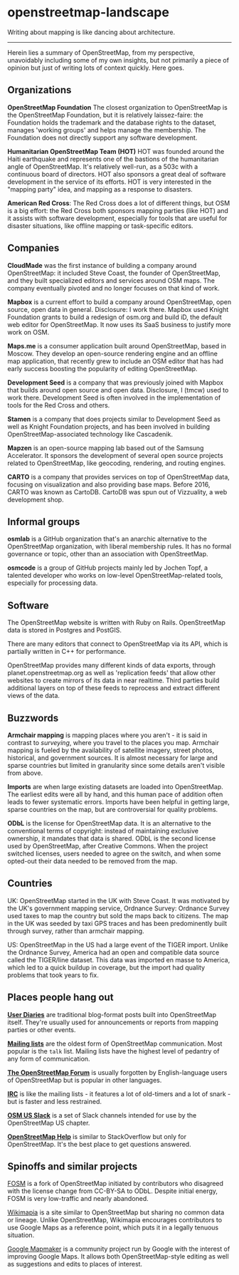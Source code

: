 # openstreetmap-landscape

Writing about mapping is like dancing about architecture.

---

Herein lies a summary of OpenStreetMap, from my perspective, unavoidably including some of my own insights, but not primarily a piece of opinion but just of writing lots of context quickly. Here goes.

## Organizations

**OpenStreetMap Foundation** The closest organization to OpenStreetMap is the OpenStreetMap Foundation, but it is relatively laissez-faire: the Foundation holds the trademark and the database rights to the dataset, manages 'working groups' and helps manage the membership. The Foundation does not directly support any software development.

**Humanitarian OpenStreetMap Team (HOT)** HOT was founded around the Haiti earthquake and represents one of the bastions of the humanitarian angle of OpenStreetMap. It's relatively well-run, as a 503c with a continuous board of directors. HOT also sponsors a great deal of software development in the service of its efforts. HOT is very interested in the "mapping party" idea, and mapping as a response to disasters.

**American Red Cross**: The Red Cross does a lot of different things, but OSM is a big effort: the Red Cross both sponsors mapping parties (like HOT) and it assists with software development, especially for tools that are useful for disaster situations, like offline mapping or task-specific editors.

## Companies

**CloudMade** was the first instance of building a company around OpenStreetMap: it included Steve Coast, the founder of OpenStreetMap, and they built specialized editors and services around OSM maps. The company eventually pivoted and no longer focuses on that kind of work.

**Mapbox** is a current effort to build a company around OpenStreetMap, open source, open data in general. Disclosure: I work there. Mapbox used Knight Foundation grants to build a redesign of osm.org and build iD, the default web editor for OpenStreetMap. It now uses its SaaS business to justify more work on OSM.

**Maps.me** is a consumer application built around OpenStreetMap, based in Moscow. They develop an open-source rendering engine and an offline map application, that recently grew to include an OSM editor that has had early success boosting the popularity of editing OpenStreetMap.

**Development Seed** is a company that was previously joined with Mapbox that builds around open source and open data. Disclosure, I (tmcw) used to work there. Development Seed is often involved in the implementation of tools for the Red Cross and others.

**Stamen** is a company that does projects similar to Development Seed as well as Knight Foundation projects, and has been involved in building OpenStreetMap-associated technology like Cascadenik.

**Mapzen** is an open-source mapping lab based out of the Samsung Accelerator. It sponsors the development of several open source projects related to OpenStreetMap, like geocoding, rendering, and routing engines.

**CARTO** is a company that provides services on top of OpenStreetMap data, focusing on visualization and also providing base maps. Before 2016, CARTO was known as CartoDB. CartoDB was spun out of Vizzuality, a web development shop.

## Informal groups

**osmlab** is a GitHub organization that's an anarchic alternative to the OpenStreetMap organization, with liberal membership rules. It has no formal governance or topic, other than an association with OpenStreetMap.

**osmcode** is a group of GitHub projects mainly led by Jochen Topf, a talented developer who works on low-level OpenStreetMap-related tools, especially for processing data.

## Software

The OpenStreetMap website is written with Ruby on Rails. OpenStreetMap data is stored in Postgres and PostGIS.

There are many editors that connect to OpenStreetMap via its API, which is partially written in C++ for performance.

OpenStreetMap provides many different kinds of data exports, through planet.openstreetmap.org as well as 'replication feeds' that allow other websites to create mirrors of its data in near realtime. Third parties build additional layers on top of these feeds to reprocess and extract different views of the data.

## Buzzwords

**Armchair mapping** is mapping places where you aren't - it is said in contrast to _surveying_, where you travel to the places you map. Armchair mapping is fueled by the availability of satellite imagery, street photos, historical, and government sources. It is almost necessary for large and sparse countries but limited in granularity since some details aren't visible from above.

**Imports** are when large existing datasets are loaded into OpenStreetMap. The earliest edits were all by hand, and this human pace of addition often leads to fewer systematic errors. Imports have been helpful in getting large, sparse countries on the map, but are controversial for quality problems.

**ODbL** is the license for OpenStreetMap data. It is an alternative to the conventional terms of copyright: instead of maintaining exclusive ownership, it mandates that data is shared. ODbL is the second license used by OpenStreetMap, after Creative Commons. When the project switched licenses, users needed to agree on the switch, and when some opted-out their data needed to be removed from the map.

## Countries

UK: OpenStreetMap started in the UK with Steve Coast. It was motivated by the UK's government mapping service, Ordnance Survey: Ordnance Survey used taxes to map the country but sold the maps back to citizens. The map in the UK was seeded by taxi GPS traces and has been predominently built through survey, rather than armchair mapping.

US: OpenStreetMap in the US had a large event of the TIGER import. Unlike the Ordnance Survey, America had an open and compatible data source called the TIGER/line dataset. This data was imported en masse to America, which led to a quick buildup in coverage, but the import had quality problems that took years to fix.

## Places people hang out

**[User Diaries](http://www.openstreetmap.org/diary)** are traditional blog-format posts built into OpenStreetMap itself. They're usually used for announcements or reports from mapping parties or other events.

**[Mailing lists](https://lists.openstreetmap.org/listinfo)** are the oldest form of OpenStreetMap communication. Most popular is the `talk` list. Mailing lists have the highest level of pedantry of any form of communication.

**[The OpenStreetMap Forum](http://forum.openstreetmap.org/)** is usually forgotten by English-language users of OpenStreetMap but is popular in other languages.

**[IRC](http://wiki.openstreetmap.org/wiki/IRC)** is like the mailing lists - it features a lot of old-timers and a lot of snark - but is faster and less restrained.

**[OSM US Slack](https://osmus-slack.herokuapp.com/)** is a set of Slack channels intended for use by the OpenStreetMap US chapter.

**[OpenStreetMap Help](https://help.openstreetmap.org/)** is similar to StackOverflow but only for OpenStreetMap. It's the best place to get questions answered.

## Spinoffs and similar projects

[FOSM](http://fosm.org/) is a fork of OpenStreetMap initiated by contributors who disagreed with the license change from CC-BY-SA to ODbL. Despite initial energy, FOSM is very low-traffic and nearly abandoned.

[Wikimapia](http://wikimapia.org/#lang=en&lat=38.921300&lon=-77.038600&z=12&m=b) is a site similar to OpenStreetMap but sharing no common data or lineage. Unlike OpenStreetMap, Wikimapia encourages contributors to use Google Maps as a reference point, which puts it in a legally tenuous situation.

[Google Mapmaker](https://www.google.com/mapmaker) is a community project run by Google with the interest of improving Google Maps. It allows both OpenStreetMap-style editing as well as suggestions and edits to places of interest.
